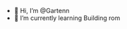 - 👋 Hi, I’m @Gartenn
- 🌱 I’m currently learning Building rom

<!---
Gartenn/Gartenn is a ✨ special ✨ repository because its `README.md` (this file) appears on your GitHub profile.
You can click the Preview link to take a look at your changes.
--->
